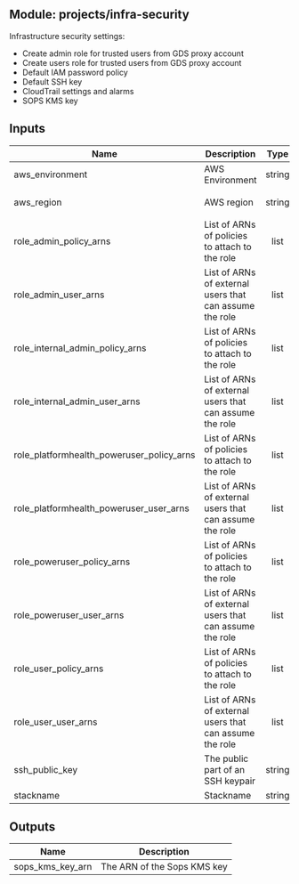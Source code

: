 ## Module: projects/infra-security

Infrastructure security settings:
 - Create admin role for trusted users from GDS proxy account
 - Create users role for trusted users from GDS proxy account
 - Default IAM password policy
 - Default SSH key
 - CloudTrail settings and alarms
 - SOPS KMS key

## Inputs

| Name | Description | Type | Default | Required |
|------|-------------|:----:|:-----:|:-----:|
| aws\_environment | AWS Environment | string | n/a | yes |
| aws\_region | AWS region | string | `"eu-west-1"` | no |
| role\_admin\_policy\_arns | List of ARNs of policies to attach to the role | list | `<list>` | no |
| role\_admin\_user\_arns | List of ARNs of external users that can assume the role | list | `<list>` | no |
| role\_internal\_admin\_policy\_arns | List of ARNs of policies to attach to the role | list | `<list>` | no |
| role\_internal\_admin\_user\_arns | List of ARNs of external users that can assume the role | list | `<list>` | no |
| role\_platformhealth\_poweruser\_policy\_arns | List of ARNs of policies to attach to the role | list | `<list>` | no |
| role\_platformhealth\_poweruser\_user\_arns | List of ARNs of external users that can assume the role | list | `<list>` | no |
| role\_poweruser\_policy\_arns | List of ARNs of policies to attach to the role | list | `<list>` | no |
| role\_poweruser\_user\_arns | List of ARNs of external users that can assume the role | list | `<list>` | no |
| role\_user\_policy\_arns | List of ARNs of policies to attach to the role | list | `<list>` | no |
| role\_user\_user\_arns | List of ARNs of external users that can assume the role | list | `<list>` | no |
| ssh\_public\_key | The public part of an SSH keypair | string | n/a | yes |
| stackname | Stackname | string | `""` | no |

## Outputs

| Name | Description |
|------|-------------|
| sops\_kms\_key\_arn | The ARN of the Sops KMS key |

